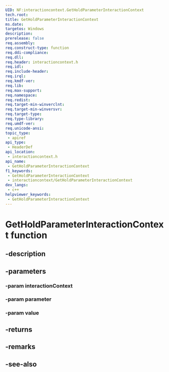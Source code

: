 ```yaml
---
UID: NF:interactioncontext.GetHoldParameterInteractionContext
tech.root: 
title: GetHoldParameterInteractionContext
ms.date: 
targetos: Windows
description: 
prerelease: false
req.assembly: 
req.construct-type: function
req.ddi-compliance: 
req.dll: 
req.header: interactioncontext.h
req.idl: 
req.include-header: 
req.irql: 
req.kmdf-ver: 
req.lib: 
req.max-support: 
req.namespace: 
req.redist: 
req.target-min-winverclnt: 
req.target-min-winversvr: 
req.target-type: 
req.type-library: 
req.umdf-ver: 
req.unicode-ansi: 
topic_type:
 - apiref
api_type:
 - HeaderDef
api_location:
 - interactioncontext.h
api_name:
 - GetHoldParameterInteractionContext
f1_keywords:
 - GetHoldParameterInteractionContext
 - interactioncontext/GetHoldParameterInteractionContext
dev_langs:
 - c++
helpviewer_keywords:
 - GetHoldParameterInteractionContext
---
```


# GetHoldParameterInteractionContext function

## -description

## -parameters

### -param interactionContext

### -param parameter

### -param value

## -returns

## -remarks

## -see-also
